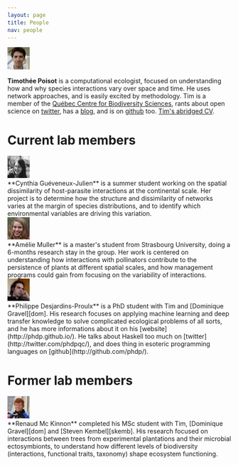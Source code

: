 ```yaml
---
layout: page
title: People
nav: people
---
```


<div class="row">
<div class="col-xs-2 col-md-1">
<img src="/mugshots/tim.jpg" class="img-circle" style="width: 50px; height: 50px"  />
</div>
<div class="col-xs-10 col-md-5" markdown="1">

**Timothée Poisot** is a computational ecologist, focused on understanding how
and why species interactions vary over space and time. He uses network
approaches, and is easily excited by methodology. Tim is a member of the
[Québec Centre for Biodiversity Sciences][qcbs], rants about open science on
[twitter](http://twitter.com/tpoi), has a [blog](https://medium.com/@tpoi/),
and is on [github](http://github.com/tpoisot/) too. [Tim's abridged CV](/tim).
</div>
</div>

# Current lab members

<div class="row">
<div class="col-xs-2 col-md-1">
<img src="/mugshots/cynthiagueveneuxjulien.png" class="img-circle" style="width: 50px; height: 50px"  />
</div>
<div class="col-xs-10 col-md-5" markdown="1">
**Cynthia Guéveneux-Julien** is a summer student working on the spatial
dissimilarity of host-parasite interactions at the continental scale. Her
project is to determine how the structure and dissimilarity of networks varies
at the margin of species distributions, and to identify which environmental
variables are driving this variation.
</div>

<div class="col-xs-2 col-md-1">
<img src="/mugshots/ameliemuller.jpg" class="img-circle" style="width: 50px; height: 50px"  />
</div>
<div class="col-xs-10 col-md-5" markdown="1">
**Amélie Muller** is a master's student from Strasbourg University, doing a
6-months research stay in the group. Her work is centered on understanding how
interactions with pollinators contribute to the persistence of plants at
different spatial scales, and how management programs could gain from focusing
on the variability of interactions.
</div>

<div class="col-xs-2 col-md-1">
<img src="/mugshots/philippedesjardinsproulx.jpg" class="img-circle" style="width: 50px; height: 50px"  />
</div>
<div class="col-xs-10 col-md-5" markdown="1">
**Philippe Desjardins-Proulx** is a PhD student with Tim and [Dominique
Gravel][dom]. His research focuses on applying machine learning and deep
transfer knowledge to solve complicated ecological problems of all sorts, and
he has more informations about it on his [website](http://phdp.github.io/). He
talks about Haskell too much on [twitter](http://twitter.com/phdpqc/), and
does thing in esoteric programming languages on
[github](http://github.com/phdp/).
</div>
</div>

# Former lab members

<div class="row">
<div class="col-xs-2 col-md-1">
<img src="/mugshots/renaudmckinnon.png" class="img-circle" style="width: 50px; height: 50px"  />
</div>
<div class="col-xs-10 col-md-5" markdown="1">
**Renaud Mc Kinnon**
completed his MSc student with Tim, [Dominique Gravel][dom] and [Steven
Kembel][skemb]. His research focused on interactions between trees from
experimental plantations and their microbial ectosymbionts, to understand how
different levels of biodiversity (interactions, functional traits, taxonomy)
shape ecosystem functioning.
</div>
</div>


[qcbs]: http://qcbs.ca/fr/membres/les-chercheurs/?profile=166
[dom]: http://chaire-eec.uqar.ca/
[skemb]: http://phylodiversity.net/skembel/index.html
